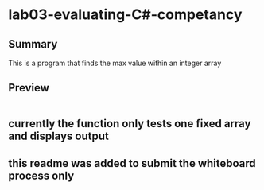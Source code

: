 # lab03-evaluating-C#-competancy

## Summary

This is a program that finds the max value within an integer array

## Preview

![]()

## currently the function only tests one fixed array and displays output

## this readme was added to submit the whiteboard process only
